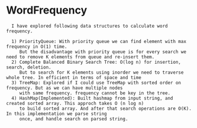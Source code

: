 WordFrequency
=============


      I have explored following data structures to calculate word frequency. 
      
      1) PriorityQueue: With priority queue we can find element with max frequency in O(1) time. 
         But the disadvantage with priority queue is for every search we need to remove K elements from queue and re-insert them.
      2) Complete Balanced Binary Search Tree: O(log n) for insertion, search, deletion. 
         But to search for K elements using inorder we need to traverse whole tree. In efficient in terms of space and time
      3) TreeMap: Explored if I could use TreeMap with sorted order on frequency. But as we can have multiple nodes
         with same frequency. frequency cannot be key in the tree.
      4) HashMap(Implemented): Built hashmap from input string, and created sorted array. This approch takes O (n log n)
         to build sorted array. And after that search operations are O(K). In this implementation we parse string 
         once, and handle search on parsed string. 
         
         
         
